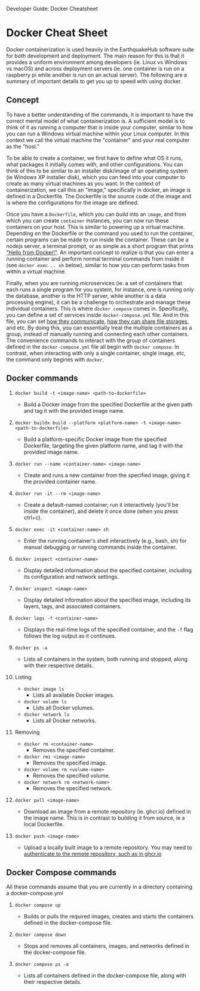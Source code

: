 Developer Guide\: Docker Cheatsheet


# Docker Cheat Sheet
Docker containerization is used heavily in the EarthquakeHub software suite for both development and deployment. The main reason for this is that it provides a uniform environment among developers (ie. Linux vs Windows vs macOS) and across deployment servers (ie. one container is run on a raspberry pi while another is run on an actual server). The following are a summary of important details to get you up to speed with using docker.

## Concept
To have a better understanding of the commands, it is important to have the correct mental model of what containerization is. A sufficient model is to think of it as running a computer that is inside your computer, similar to how you can run a Windows virtual machine within your Linux computer. In this context we call the virtual machine the "container" and your real computer as the "host."

To be able to create a container, we first have to define what OS it runs, what packages it initially comes with, and other configurations. You can think of this to be similar to an installer disk/image of an operating system (ie Windows XP installer disk), which you can feed into your computer to create as many virtual machines as you want. In the context of containerization, we call this an "image," specifically in docker, an image is defined in a Dockerfile. The Dockerfile is the source code of the image and is where the configurations for the image are defined.

Once you have a `Dockerfile`, which you can _build_ into an `image`, and from which you can create `container` instances, you can now run these containers on your host. This is similar to powering up a virtual machine. Depending on the Dockerfile or the command you used to run the container, certain programs can be made to run inside the container. These can be a nodejs server, a terminal prompt, or as simple as a short program that prints ["Hello from Docker!"](https://hub.docker.com/_/hello-world). An important concept to realize is that  you can enter a running container and perform normal terminal commands from inside it (see `docker exec .. sh` below), similar to how you can perform tasks from within a virtual machine.

Finally, when you are running microservices (ie. a set of containers that each runs a single program for you system, for instance, one is running only the database, another is the HTTP server, while another is a data processing engine), it can be a challenge to orchestrate and manage these individual containers. This is where `docker compose` comes in. Specifically, you can define a set of services inside `docker-compose.yml` file. And in this file, you can set [how they communicate](https://docs.docker.com/network/), [how they can share file storages](https://docs.docker.com/storage/volumes/), and etc. By doing this, you can essentially treat the multiple containers as a group, instead of manually running and connecting each other containers. The convenience commands to interact with the group of containers defined in the `docker-compose.yml` file all begin with `docker compose`. In contrast, when interacting with only a single container, single image, etc, the command only begines with `docker`.

## Docker commands
1. `docker build -t <image-name> <path-to-dockerfile>`
   - Build a Docker image from the specified Dockerfile at the given path and tag it with the provided image name.

2. `docker buildx build --platform <platform-name> -t <image-name> <path-to-dockerfile>`
   - Build a platform-specific Docker image from the specified Dockerfile, targeting the given platform name, and tag it with the provided image name.

3. `docker run --name <container-name> <image-name>`
   - Create and runs a new container from the specified image, giving it the provided container name.
4. `docker run -it --rm <image-name>`
   - Create a default-named container, run it interactively (you'll be inside the container), and delete it once done (when you press ctrl+c).

5. `docker exec -it <container-name> sh`
   - Enter the running container's shell interactively (e.g., bash, sh) for manual debugging or running commands inside the container.

6. `docker inspect <container-name>`
   - Display detailed information about the specified container, including its configuration and network settings.

7. `docker inspect <image-name>`
   - Display detailed information about the specified image, including its layers, tags, and associated containers.

8. `docker logs -f <container-name>`
   - Displays the real-time logs of the specified container, and the `-f` flag follows the log output as it continues.

9. `docker ps -a`
   - Lists all containers in the system, both running and stopped, along with their respective details.

10. Listing
    - `docker image ls`
       - Lists all available Docker images.
    - `docker volume ls`
       - Lists all Docker volumes.
    - `docker network ls`
       - Lists all Docker networks.

11. Removing
    - `docker rm <container-name>`
       - Removes the specified container.
    - `docker rmi <image-name>`
       - Removes the specified image.
    - `docker volume rm <volume-name>`
       - Removes the specified volume.
    - `docker network rm <network-name>`
       - Removes the specified network.

12. `docker pull <image-name>`
    -  Download an image from a remote repository (ie. ghcr.io) defined in the image name. This is in contrast to building it from source, ie a local Dockerfile.

13. `docker push <image-name>`
    - Upload a locally built image to a remote repository. You may need to [authenticate to the remote repository, such as in ghcr.io](https://docs.github.com/en/packages/working-with-a-github-packages-registry/working-with-the-container-registry)


## Docker Compose commands
All these commands assume that you are currently in a directory containing a docker-compose.yml
1. `docker compose up`
   - Builds or pulls the required images, creates and starts the containers defined in the docker-compose file.

2. `docker compose down`
   - Stops and removes all containers, images, and networks defined in the docker-compose file.

3. `docker compose ps -a`
   - Lists all containers defined in the docker-compose file, along with their respective details.

